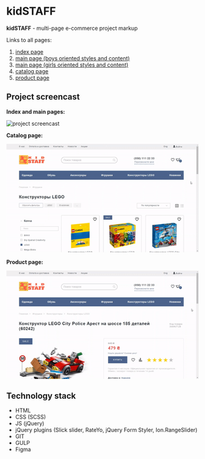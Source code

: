 # kidSTAFF

**kidSTAFF** - multi-page e-commerce project markup

Links to all pages:

 1. [index page](https://artemchepak.github.io/kidSTAFF/app/index.html) 
 2. [main page (boys oriented styles and content)](https://artemchepak.github.io/kidSTAFF/app/main-boy.html)
 3. [main page (girls oriented styles and content)](https://artemchepak.github.io/kidSTAFF/app/main-girl.html)
 4. [catalog page](https://artemchepak.github.io/kidSTAFF/app/catalog.html) 
 5. [product page](https://artemchepak.github.io/kidSTAFF/app/product-page.html) 
 
## Project screencast  

**Index and main pages:**

![project screencast](/kidSTAFF-screencast.gif)  

**Catalog page:**

![project screencast](/kidSTAFF-catalog.gif)  

**Product page:**

![project screencast](/kidSTAFF-product.gif)

## Technology stack  

 - HTML
 - CSS (SCSS)
 - JS (jQuery)
 - jQuery plugins (Slick slider, RateYo, jQuery Form Styler, Ion.RangeSlider)
 - GIT
 - GULP
 - Figma
